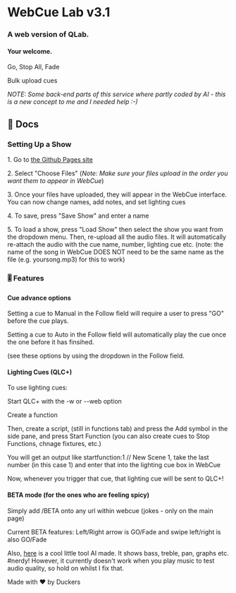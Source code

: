 <h1>WebCue Lab v3.1</h1>
<h3>A web version of QLab.</h3>
<h4>Your welcome.</h4>
<p>Go, Stop All, Fade</p>
<p>Bulk upload cues</p>
 <em>NOTE: Some back-end parts of this service where partly coded by AI - this is a new concept to me and I needed help :-)</em>
<h2>📄 Docs</h2>
<h3>Setting Up a Show</h3>
<p> 1. Go to <a href="https://therealduckers.github.io/WebCue">the Github Pages site</a></p>
<p> 2. Select "Choose Files" (<em>Note: Make sure your files upload in the order you want them to appear in WebCue</em>) </p>
<p> 3. Once your files have uploaded, they will appear in the WebCue interface. You can now change names, add notes, and set lighting cues</p>
<p> 4. To save, press "Save Show" and enter a name</p>
<p> 5. To load a show, press "Load Show" then select the show you want from the dropdown menu. Then, re-upload all the audio files. It will automatically re-attach the audio with the cue name, number, lighting cue etc. (note: the name of the song in WebCue DOES NOT need to be the same name as the file (e.g. yoursong.mp3) for this to work) </p>

<h3>🎚️ Features</h3>
<h4>Cue advance options</h4>
<p>Setting a cue to Manual in the Follow field will require a user to press "GO" before the cue plays.</p>
<p>Setting a cue to Auto in the Follow field will automatically play the cue once the one before it has finsihed.</p>
<P>(see these options by using the dropdown in the Follow field.</P>

<h4>Lighting Cues (QLC+)</h4>
<p>To use lighting cues:</p>
<p>Start QLC+ with the -w or --web option</p>
<p>Create a function</p>
<p>Then, create a script, (still in functions tab) and press the Add symbol in the side pane, and press Start Function (you can also create cues to Stop Functions, chnage fixtures, etc.)</p>
<p>You will get an output like startfunction:1 // New Scene 1, take the last number (in this case 1) and enter that into the lighting cue box in WebCue</p>
<p>Now, whenever you trigger that cue, that lighting cue will be sent to QLC+!</p>

<h4>BETA mode (for the ones who are feeling spicy)</h4>
<p>Simply add /BETA onto any url within webcue (jokes - only on the main page)</p>
<p>Current BETA features: Left/Right arrow is GO/Fade and swipe left/right is also GO/Fade</p>
<p> Also, <a href="https://therealduckers.github.io/WebCue/tuner">here</a> is a cool little tool AI made. It shows bass, treble, pan, graphs etc. #nerdy! However, it currently doesn't work when you play music to test audio quality, so hold on whilst I fix that.</p>
<p></p>
<p></p>
<p></p>
<p></p>

<p></p>
<p></p>
<p></p>

<p>Made with ❤️ by Duckers</p>
